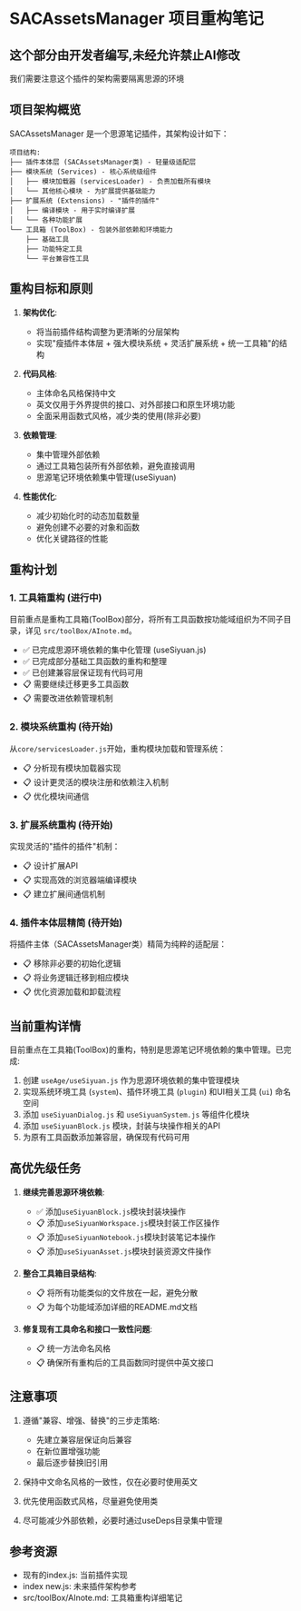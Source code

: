 # SACAssetsManager 项目重构笔记

## 这个部分由开发者编写,未经允许禁止AI修改

我们需要注意这个插件的架构需要隔离思源的环境

## 项目架构概览

SACAssetsManager 是一个思源笔记插件，其架构设计如下：

```
项目结构:
├── 插件本体层 (SACAssetsManager类) - 轻量级适配层
├── 模块系统 (Services) - 核心系统级组件
│   ├── 模块加载器 (servicesLoader) - 负责加载所有模块
│   └── 其他核心模块 - 为扩展提供基础能力
├── 扩展系统 (Extensions) - "插件的插件"
│   ├── 编译模块 - 用于实时编译扩展
│   └── 各种功能扩展
└── 工具箱 (ToolBox) - 包装外部依赖和环境能力
    ├── 基础工具
    ├── 功能特定工具
    └── 平台兼容性工具
```

## 重构目标和原则

1. **架构优化**:
   - 将当前插件结构调整为更清晰的分层架构
   - 实现"瘦插件本体层 + 强大模块系统 + 灵活扩展系统 + 统一工具箱"的结构

2. **代码风格**:
   - 主体命名风格保持中文
   - 英文仅用于外界提供的接口、对外部接口和原生环境功能
   - 全面采用函数式风格，减少类的使用(除非必要)

3. **依赖管理**:
   - 集中管理外部依赖
   - 通过工具箱包装所有外部依赖，避免直接调用
   - 思源笔记环境依赖集中管理(useSiyuan)

4. **性能优化**:
   - 减少初始化时的动态加载数量
   - 避免创建不必要的对象和函数
   - 优化关键路径的性能

## 重构计划

### 1. 工具箱重构 (进行中)
目前重点是重构工具箱(ToolBox)部分，将所有工具函数按功能域组织为不同子目录，详见 `src/toolBox/AInote.md`。

- ✅ 已完成思源环境依赖的集中化管理 (useSiyuan.js)
- ✅ 已完成部分基础工具函数的重构和整理
- ✅ 已创建兼容层保证现有代码可用
- 📋 需要继续迁移更多工具函数
- 📋 需要改进依赖管理机制

### 2. 模块系统重构 (待开始)
从`core/servicesLoader.js`开始，重构模块加载和管理系统：

- 📋 分析现有模块加载器实现
- 📋 设计更灵活的模块注册和依赖注入机制
- 📋 优化模块间通信

### 3. 扩展系统重构 (待开始)
实现灵活的"插件的插件"机制：

- 📋 设计扩展API
- 📋 实现高效的浏览器端编译模块
- 📋 建立扩展间通信机制

### 4. 插件本体层精简 (待开始)
将插件主体（SACAssetsManager类）精简为纯粹的适配层：

- 📋 移除非必要的初始化逻辑
- 📋 将业务逻辑迁移到相应模块
- 📋 优化资源加载和卸载流程

## 当前重构详情

目前重点在工具箱(ToolBox)的重构，特别是思源笔记环境依赖的集中管理。已完成:

1. 创建 `useAge/useSiyuan.js` 作为思源环境依赖的集中管理模块
2. 实现系统环境工具 (`system`)、插件环境工具 (`plugin`) 和UI相关工具 (`ui`) 命名空间
3. 添加 `useSiyuanDialog.js` 和 `useSiyuanSystem.js` 等组件化模块
4. 添加 `useSiyuanBlock.js` 模块，封装与块操作相关的API
5. 为原有工具函数添加兼容层，确保现有代码可用

## 高优先级任务 

1. **继续完善思源环境依赖**:
   - ✅ 添加`useSiyuanBlock.js`模块封装块操作
   - 📋 添加`useSiyuanWorkspace.js`模块封装工作区操作
   - 📋 添加`useSiyuanNotebook.js`模块封装笔记本操作
   - 📋 添加`useSiyuanAsset.js`模块封装资源文件操作

2. **整合工具箱目录结构**:
   - 📋 将所有功能类似的文件放在一起，避免分散
   - 📋 为每个功能域添加详细的README.md文档

3. **修复现有工具命名和接口一致性问题**:
   - 📋 统一方法命名风格
   - 📋 确保所有重构后的工具函数同时提供中英文接口

## 注意事项

1. 遵循"兼容、增强、替换"的三步走策略:
   - 先建立兼容层保证向后兼容
   - 在新位置增强功能
   - 最后逐步替换旧引用

2. 保持中文命名风格的一致性，仅在必要时使用英文

3. 优先使用函数式风格，尽量避免使用类

4. 尽可能减少外部依赖，必要时通过useDeps目录集中管理

## 参考资源

- 现有的index.js: 当前插件实现
- index new.js: 未来插件架构参考
- src/toolBox/AInote.md: 工具箱重构详细笔记 
